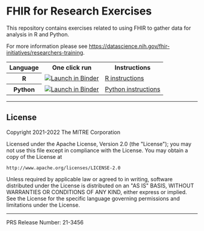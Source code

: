 # FHIR for Research Exercises

This repository contains exercises related to using FHIR to gather data for analysis in R and Python.

For more information please see <https://datascience.nih.gov/fhir-initiatives/researchers-training>.

<table>
  <tr>
    <th>Language</th>
    <th>One click run</th>
    <th>Instructions</th>
  </tr>
  <tr>
    <th>R</th>
    <td><a href="https://mybinder.org/v2/gh/mitre/fhir-exercises/r-binder?urlpath=rstudio"><img src="https://mybinder.org/badge_logo.svg" alt="Launch in Binder"></a></td>
    <td><a href="R">R instructions</a></td>
  </tr>
  <tr>
    <th>Python</th>
    <td><a href="https://mybinder.org/v2/gh/mitre/fhir-exercises/main"><img src="https://mybinder.org/badge_logo.svg" alt="Launch in Binder"></a></td>
    <td><a href="Python">Python instructions</a></td>
  </tr>
</table>

----

## License

Copyright 2021-2022 The MITRE Corporation

Licensed under the Apache License, Version 2.0 (the "License");
you may not use this file except in compliance with the License.
You may obtain a copy of the License at

    http://www.apache.org/licenses/LICENSE-2.0

Unless required by applicable law or agreed to in writing, software
distributed under the License is distributed on an "AS IS" BASIS,
WITHOUT WARRANTIES OR CONDITIONS OF ANY KIND, either express or implied.
See the License for the specific language governing permissions and
limitations under the License.

----

PRS Release Number: 21-3456
